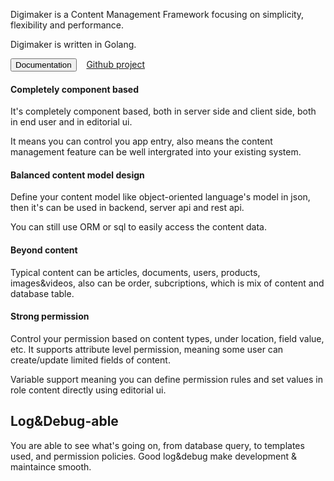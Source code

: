 Digimaker is a Content Management Framework focusing on simplicity, flexibility and performance. 

Digimaker is written in Golang.

<a href="https://digimaker.org/doc"><button class="btn btn-primary">Documentation</button></a>  &nbsp;&nbsp; <a href="https://github.com/digimakergo/digimaker">Github project</a>

#### Completely component based
It's completely component based, both in server side and client side, both in end user and in editorial ui.

It means you can control you app entry, also means the content management feature can be well intergrated into your existing system.

#### Balanced content model design
Define your content model like object-oriented language's model in json, then it's can be used in backend, server api and rest api.

You can still use ORM or sql to easily access the content data.

#### Beyond content
Typical content can be articles, documents, users, products, images&videos, also can be order, subcriptions, which is mix of content and database table. 

#### Strong permission
Control your permission based on content types, under location, field value, etc. It supports attribute level permission, meaning some user can create/update limited fields of content.

Variable support meaning you can define permission rules and set values in role content directly using editorial ui.

## Log&Debug-able
You are able to see what's going on, from database query, to templates used, and permission policies. Good log&debug make development & maintaince smooth.